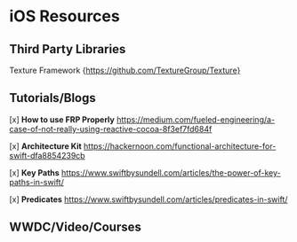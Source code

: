 # iOS Resources

## Third Party Libraries
  Texture Framework {https://github.com/TextureGroup/Texture}

## Tutorials/Blogs
  [x] __How to use FRP Properly__
  https://medium.com/fueled-engineering/a-case-of-not-really-using-reactive-cocoa-8f3ef7fd684f
  
  [x] __Architecture Kit__
  https://hackernoon.com/functional-architecture-for-swift-dfa8854239cb
  
  [x] __Key Paths__
  https://www.swiftbysundell.com/articles/the-power-of-key-paths-in-swift/
  
  [x] __Predicates__
  https://www.swiftbysundell.com/articles/predicates-in-swift/
  

## WWDC/Video/Courses
